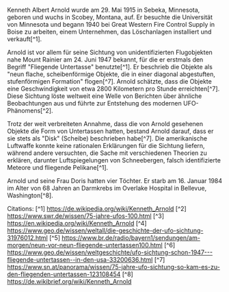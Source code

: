 Kenneth Albert Arnold wurde am 29. Mai 1915 in Sebeka, Minnesota, geboren und wuchs in Scobey, Montana, auf. Er besuchte die Universität von Minnesota und begann 1940 bei Great Western Fire Control Supply in Boise zu arbeiten, einem Unternehmen, das Löschanlagen installiert und verkauft[^1].

Arnold ist vor allem für seine Sichtung von unidentifizierten Flugobjekten nahe Mount Rainier am 24. Juni 1947 bekannt, für die er erstmals den Begriff "Fliegende Untertasse" benutzte[^1]. Er beschrieb die Objekte als "neun flache, scheibenförmige Objekte, die in einer diagonal abgestuften, stufenförmigen Formation" flogen[^7]. Arnold schätzte, dass die Objekte eine Geschwindigkeit von etwa 2800 Kilometern pro Stunde erreichten[^7]. Diese Sichtung löste weltweit eine Welle von Berichten über ähnliche Beobachtungen aus und führte zur Entstehung des modernen UFO-Phänomens[^2].

Trotz der weit verbreiteten Annahme, dass die von Arnold gesehenen Objekte die Form von Untertassen hatten, bestand Arnold darauf, dass er sie stets als "Disk" (Scheibe) beschrieben habe[^7]. Die amerikanische Luftwaffe konnte keine rationalen Erklärungen für die Sichtung liefern, während andere versuchten, die Sache mit verschiedenen Theorien zu erklären, darunter Luftspiegelungen von Schneebergen, falsch identifizierte Meteore und fliegende Pelikane[^1].

Arnold und seine Frau Doris hatten vier Töchter. Er starb am 16. Januar 1984 im Alter von 68 Jahren an Darmkrebs im Overlake Hospital in Bellevue, Washington[^8].

Citations:
[^1] https://de.wikipedia.org/wiki/Kenneth_Arnold
[^2] https://www.swr.de/wissen/75-jahre-ufos-100.html
[^3] https://en.wikipedia.org/wiki/Kenneth_Arnold
[^4] https://www.geo.de/wissen/weltall/die-geschichte-der-ufo-sichtung-31976012.html
[^5] https://www.br.de/radio/bayern1/sendungen/am-morgen/neun-vor-neun-fliegende-untertassen100.html
[^6] https://www.geo.de/wissen/weltgeschichte/ufo-sichtung-schon-1947---fliegende-untertassen--in-den-usa-33200636.html
[^7] https://www.sn.at/panorama/wissen/75-jahre-ufo-sichtung-so-kam-es-zu-den-fliegenden-untertassen-123108454
[^8] https://de.wikibrief.org/wiki/Kenneth_Arnold